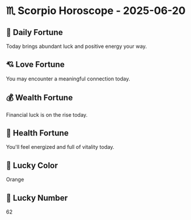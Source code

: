 # ♏ Scorpio Horoscope - 2025-06-20

## 🎯 Daily Fortune

Today brings abundant luck and positive energy your way.

## 💘 Love Fortune

You may encounter a meaningful connection today.

## 💰 Wealth Fortune

Financial luck is on the rise today.

## 🌱 Health Fortune

You'll feel energized and full of vitality today.

## 🎨 Lucky Color

Orange

## 🔢 Lucky Number

62
